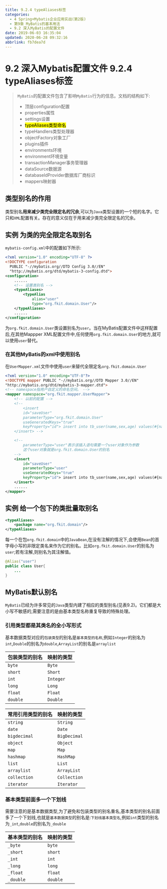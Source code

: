 ```yaml
---
title: 9.2.4 typeAliases标签
categories: 
  - 4 Spring+Mybatis企业应用实战(第2版)
  - 第9章 MyBatis的基本用法
  - 9.2 深入MyBatis的配置文件
date: 2019-06-03 16:35:04
updated: 2020-06-28 09:32:16
abbrlink: fb7dea7d
---
```

# 9.2 深入Mybatis配置文件 9.2.4 typeAliases标签
> `MyBatis`的配置文件包含了影响`MyBatis`行为的信息。文档的结构如下:
> - 顶层configuration配置
> - properties属性
> - settings设置
> - <mark>typeAliases类型命名</mark>
> - typeHandlers类型处理器
> - objectFactory对象工厂
> - plugins插件
> - environments环境
> - environment环境变量
> - transactionManager事务管理器
> - dataSource数据源
> - databaseldProvider数据库厂商标识
> - mappers映射器

## 类型别名的作用
类型别名**用来减少类完全限定名的冗余**,可以为`Java`类型设置的一个短的名字。它只和`XML`配置有关。存在的意义仅在于用来减少类完全限定名的冗余。

## 实例 为类的完全限定名取别名
`mybatis-config.xml`中的配置如下所示:
```xml
<?xml version="1.0" encoding="UTF-8" ?>
<!DOCTYPE configuration
  PUBLIC "-//mybatis.org//DTD Config 3.0//EN"
  "http://mybatis.org/dtd/mybatis-3-config.dtd">
<configuration>
    ......
    <!-- 设置类别名 -->
    <typeAliases>
        <typeAlias
            alias="user"
            type="org.fkit.domain.User"/>
    </typeAliases>
    ......
</configuration>
```
为`org.fkit.domain.User`类设置别名为`user`。当在MyBatis配置文件中这样配置后,在其他Mappper XML配置文件中,任何使用`org.fkit.domain.User`的地方,就可以使用`user`替代。
### 在其他MyBatis的xml中使用别名
在`UserMapper.xml`文件中使用`user`来替代全限定名`org.fkit.domain.User`
```xml
<?xml version="1.0" encoding="UTF-8"?>
<!DOCTYPE mapper PUBLIC "-//mybatis.org//DTD Mapper 3.0//EN" 
"http://mybatis.org/dtd/mybatis-3-mapper.dtd">
<!-- namespace指用户自定义的命名空间。 -->
<mapper namespace="org.fkit.mapper.UserMapper">
    <!-- 以前的配置 -->
    <!-- 
        <insert
        id="saveUser"
        parameterType="org.fkit.domain.User"
        useGeneratedKeys="true"
        keyProperty="id"> insert into tb_user(name,sex,age) values(#{name},#{sex},#{age})
    </insert> -->

    <!--
        parameterType="user"表示该插入语句需要一个user对象作为参数
        这个user对象就是org.fkit.domain.User的别名
    -->
    <insert
        id="saveUser"
        parameterType="user"
        useGeneratedKeys="true"
        keyProperty="id"> insert into tb_user(name,sex,age) values(#{name},#{sex},#{age})
    </insert>
    ......
</mapper>
```
## 实例 给一个包下的类批量取别名
```xml
<typeAliases>
    <package name="org.fkit.domain"/>
</typeAliases>
```
每一个在包`org.fkit.domain`中的`JavaBean`,在没有注解的情况下,会使用`Bean`的首字母小写的非限定类名来作为它的别名。比如`org.fkit.domain.User`的别名为`user`;若有注解,则别名为其注解值。
```java
@Alias("user")
public class User{
    ...
}
```
## MyBatis默认别名
`MyBatis`已经为许多常见的`Java`类型内建了相应的类型别名(见表9.2)。它们都是大小写不敏感的,需要注意的是由基本类型名称重复导致的特殊处理。
### 引用类型都是其类名的全小写形式
基本数据类型对应的`包装类型`的别名是`基本类型的名称`,例如`Integer`的别名为`int`,`Double`的别名为`double`,`ArrayList`的别名是`arraylist`

|包装类型的别名|映射的类型|
|:---|:---|
|`byte`|`Byte`|
|`short`|`Short`|
|`int`|`Integer`|
|`long`|`Long`|
|`float`|`Float`|
|`double`|`Double`|

|常用引用类型的别名|映射的类型|
|:---|:---|
|`string`|`String`|
|`date`|`Date`|
|`bigdecimal`|`BigDecimal`|
|`object`|`Object`|
|`map`|`Map`|
|`hashmap`|`HashMap`|
|`list`|`List`|
|`arraylist`|`ArrayList`|
|`collection`|`Collection`|
|`iterator`|`Iterator`|

### 基本类型前面多一个下划线
需要注意的是基本数据类型,为了避免和包装类型的别名重名,基本类型的别名前面多了一个下划线,也就是`基本数据类型`的别名是:`下划线基本类型名`,例如`int`类型的别名为`_int`,`double`的别名为`_double`

|基本类型的别名|映射的类型|
|:---|:---|
|`_byte`|`byte`|
|`_short`|`short`|
|`_int`|`int`|
|`_long`|`long`|
|`_float`|`float`|
|`_double`|`double`|